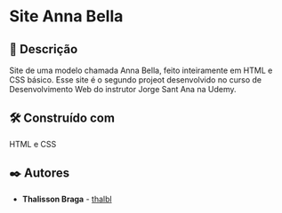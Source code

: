# Site Anna Bella

## :memo: Descrição
Site de uma modelo chamada Anna Bella, feito inteiramente em HTML e CSS básico. Esse site é o segundo projeot desenvolvido no curso de Desenvolvimento Web do instrutor Jorge Sant Ana na Udemy.

## 🛠️ Construído com

   HTML e CSS

## ✒️ Autores

* **Thalisson Braga** - [thalbl](https://github.com/thalbl)
